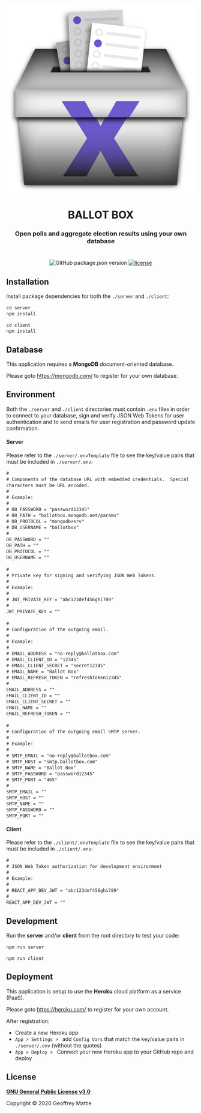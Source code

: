 <div align="center">
<img src="./client/src/assets/BallotBoxIcon.png" width="500">   
<h1><strong>BALLOT BOX</strong></h1>
<h3>Open polls and aggregate election results using your own database</h3>
<h1></h1> 

![GitHub package.json version](https://img.shields.io/github/package-json/v/gmattie/ballot-box?&color=&label=Version&style=flat-square)
[![license](https://img.shields.io/badge/License-GPL%20v3.0-lightgrey?style=flat-square)](./LICENSE)
</div>

## **Installation**

Install package dependencies for both the `./server` and `./client`:

```
cd server
npm install
```

```
cd client
npm install
```

## **Database**

This application requires a **MongoDB** document-oriented database.

Please goto https://mongodb.com/ to register for your own database.

## **Environment**

Both the `./server` and `./client` directories must contain `.env` files in order to connect to your database, sign and verify JSON Web Tokens for user authentication and to send emails for user registration and password update confirmation.

#### **Server**

Please refer to the `./server/.envTemplate` file to see the key/value pairs that must be included in `./server/.env`:

```
#
# Components of the database URL with embedded credentials.  Special characters must be URL encoded.
#
# Example:
#
# DB_PASSWORD = "password12345"
# DB_PATH = "ballotbox.mongodb.net/params"
# DB_PROTOCOL = "mongodb+srv"
# DB_USERNAME = "ballotbox"
#
DB_PASSWORD = ""
DB_PATH = ""
DB_PROTOCOL = ""
DB_USERNAME = ""

#
# Private key for signing and verifying JSON Web Tokens.
#
# Example:
#
# JWT_PRIVATE_KEY = "abc123def456ghi789"
#
JWT_PRIVATE_KEY = ""

#
# Configuration of the outgoing email.
#
# Example:
#
# EMAIL_ADDRESS = "no-reply@ballotbox.com"
# EMAIL_CLIENT_ID = "12345"
# EMAIL_CLIENT_SECRET = "secret12345"
# EMAIL_NAME = "Ballot Box"
# EMAIL_REFRESH_TOKEN = "refreshToken12345"
#
EMAIL_ADDRESS = ""
EMAIL_CLIENT_ID = ""
EMAIL_CLIENT_SECRET = ""
EMAIL_NAME = ""
EMAIL_REFRESH_TOKEN = ""

#
# Configuration of the outgoing email SMTP server.
#
# Example:
#
# SMTP_EMAIL = "no-reply@ballotbox.com"
# SMTP_HOST = "smtp.ballotbox.com"
# SMTP_NAME = "Ballot Box"
# SMTP_PASSWORD = "password12345"
# SMTP_PORT = "465"
#
SMTP_EMAIL = ""
SMTP_HOST = ""
SMTP_NAME = ""
SMTP_PASSWORD = ""
SMTP_PORT = ""
```

#### **Client**

Please refer to the `./client/.envTemplate` file to see the key/value pairs that must be included in `./client/.env`:

```
#
# JSON Web Token authorization for development environment
#
# Example:
#
# REACT_APP_DEV_JWT = "abc123def456ghi789"
#
REACT_APP_DEV_JWT = ""
```

## **Development**

Run the **server** and/or **client** from the root directory to test your code:

```
npm run server
```

```
npm run client
```

## **Deployment**

This application is setup to use the **Heroku** cloud platform as a service (PaaS).

Please goto https://heroku.com/ to register for your own account.

After registration:

- Create a new Heroku app
- `App > Settings > ` add `Config Vars` that match the key/value pairs in `./server/.env` (without the quotes)
- `App > Deploy > ` Connect your new Heroku app to your GitHub repo and deploy

## **License**

[**GNU General Public License v3.0**](./LICENSE)

Copyright © 2020 Geoffrey Mattie